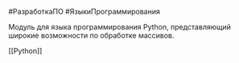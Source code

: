 #РазработкаПО #ЯзыкиПрограммирования

Модуль для языка программирования Python, представляющий широкие возможности по обработке массивов. 

[[Python]]